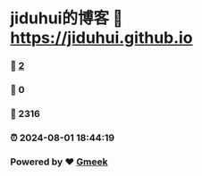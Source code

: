# jiduhui的博客 :link: https://jiduhui.github.io 
### :page_facing_up: [2](https://jiduhui.github.io/tag.html) 
### :speech_balloon: 0 
### :hibiscus: 2316 
### :alarm_clock: 2024-08-01 18:44:19 
### Powered by :heart: [Gmeek](https://github.com/Meekdai/Gmeek)
